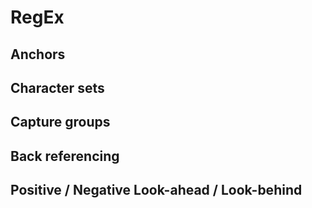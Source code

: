 # RegEx

## Anchors

## Character sets

## Capture groups

## Back referencing

## Positive / Negative Look-ahead / Look-behind
